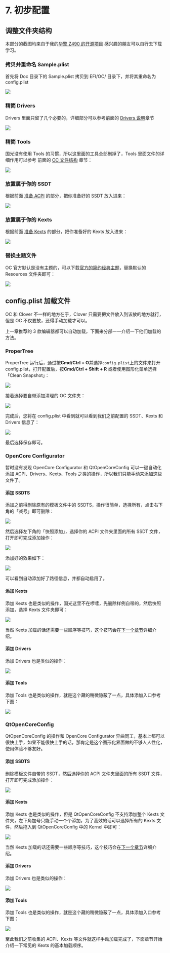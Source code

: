 # 7. 初步配置

## 调整文件夹结构

本部分的截图均来自于我的[华擎 Z490 的开源项目](https://github.com/sqlsec/AsRock-Z490-Steel-Legend-i7-10700/releases) 感兴趣的朋友可以自行去下载学习。

### 拷贝并重命名 Sample.plist 

首先将 Doc 目录下的 Sample.plist 拷贝到 EFI/OC/ 目录下，并将其重命名为 config.plist

 ![](https://image.3001.net/images/20220227/16459588435178.png) 

### 精简 Drivers

Drivers 里面只留了几个必要的，详细部分可以参考前面的 [Drivers 说明]()章节

![](https://image.3001.net/images/20210918/16319606413798.png)  

### 精简 Tools

国光没有使用 Tools 的习惯，所以这里面的工具全部删掉了，Tools 里面文件的详细作用可以参考 前面的 [OC 文件结构]() 章节： 

![](https://image.3001.net/images/20210918/16319607035783.png)  

### 放置属于你的 SSDT 

根据前面 [准备 ACPI]() 的部分，把你准备好的 SSDT 放入进来： 

![](https://image.3001.net/images/20210918/16319607358816.png)  

### 放置属于你的 Kexts

根据前面 [准备 Kexts]() 的部分，把你准备好的 Kexts 放入进来： 

![](https://image.3001.net/images/20210918/1631960794410.png)  

### 替换主题文件

OC 官方默认是没有主题的，可以下载[官方的简约经典主题](https://github.com/acidanthera/OcBinaryData)，替换默认的 Resources 文件夹即可：

![](https://image.3001.net/images/20210918/16319611637162.png)  

## config.plist 加载文件

OC 和 Clover 不一样的地方在于，Clover 只需要把文件放入到该放的地方就行，但是 OC 不仅要放，还得手动加载才可以。

上一章推荐的 3 款编辑器都可以自动加载，下面来分部一一介绍一下他们加载的方法。

### ProperTree

ProperTree 运行后，通过按**Cmd/Ctrl + O**并选择`config.plist`上的文件来打开 config.plist，打开配置后，按**Cmd/Ctrl + Shift + R** 或者使用图形化菜单选择 「Clean Snapshot」：

![](https://image.3001.net/images/20210918/16319615616451.png) 

接着选择要自带添加清理的 OC 文件夹：

![](https://image.3001.net/images/20210918/16319616001312.png) 

完成后，您将在 config.plist 中看到就可以看到我们之前配置的  SSDT、Kexts 和 Drivers 信息了：  

![](https://image.3001.net/images/20210918/1631961644478.png) 

最后选择保存即可。 

### OpenCore Configurator

暂时没有发现 OpenCore Configurator 和 QtOpenCoreConfig 可以一键自动化添加 ACPI、Drivers、Kexts、Tools 之类的操作，所以我们只能手动来添加这些文件了。

#### 添加 SSDTS

添加之前得删除原有的模板文件中的  SSDTS，操作很简单，选择所有，点击右下角的「减号」即可删除：

![](https://image.3001.net/images/20210919/16320580694941.png) 

然后选择左下角的「快照添加」，选择你的 ACPI 文件夹里面的所有 SSDT 文件，打开即可完成添加操作：

![](https://image.3001.net/images/20210919/16320581206539.png)  

添加好的效果如下：

![](https://image.3001.net/images/20210919/1632058206838.png) 

可以看到自动添加好了路径信息，并都自动启用了。 

#### 添加 Kexts

添加 Kexts 也是类似的操作，国光这里不在啰嗦，先删除样例自带的，然后快照添加，选择 Kexts 文件夹即可：

![](https://image.3001.net/images/20210919/16320583374476.png)  

当然 Kexts 加载的话还需要一些顺序等技巧，这个技巧会在[下一个章节](3-8.html)详细介绍。 

#### 添加 Drivers

添加 Drivers 也是类似的操作：

![](https://image.3001.net/images/20210919/16320584551705.png)  

#### 添加 Tools

添加 Tools 也是类似的操作，就是这个藏的稍微隐蔽了一点，具体添加入口参考下图：

![](https://image.3001.net/images/20210919/16320586414517.png)  

### QtOpenCoreConfig

QtOpenCoreConfig 的操作和 OpenCore Configurator 异曲同工，基本上都可以很快上手，如果不能很快上手的话，那肯定是这个图形化界面做的不够人人性化，使用体验不够友好。

#### 添加 SSDTS

删除模板文件自带的 SSDT，然后选择你的 ACPI 文件夹里面的所有 SSDT 文件，打开即可完成添加操作：

![](https://image.3001.net/images/20210919/16320596213828.png) 

 #### 添加 Kexts

添加 Kexts 也是类似的操作，但是 QtOpenCoreConfig 不支持添加整个 Kexts 文件夹，左下角加号只能手动一个个添加，为了高效的话可以选择所有的 Kexts 文件，然后拖入到 QtOpenCoreConfig 中的 Kernel 中即可：

![](https://image.3001.net/images/20210919/16320598968967.png)  

当然 Kexts 加载的话还需要一些顺序等技巧，这个技巧会在[下一个章节](3-8.html)详细介绍。 

#### 添加 Drivers

添加 Drivers 也是类似的操作：

![](https://image.3001.net/images/20210919/16320601336699.png)  

#### 添加 Tools

添加 Tools 也是类似的操作，就是这个藏的稍微隐蔽了一点，具体添加入口参考下图：

![](https://image.3001.net/images/20210919/16320601885839.png)  

至此我们之前收集的 ACPI、Kexts 等文件就这样手动加载完成了，下面章节开始介绍一下常见的 Kexts 的基本加载顺序。

